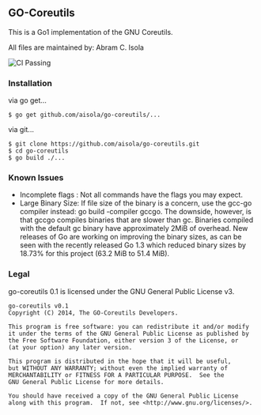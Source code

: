 GO-Coreutils
------------
This is a Go1 implementation of the GNU Coreutils.

All files are maintained by: Abram C. Isola

![CI Passing](https://magnum-ci.com/status/3ebdc7894c138b7d57e3993c0b302747.png)

### Installation

via go get...

    $ go get github.com/aisola/go-coreutils/...

via git...

    $ git clone https://github.com/aisola/go-coreutils.git
    $ cd go-coreutils
    $ go build ./...

### Known Issues

+ Incomplete flags : Not all commands have the flags you may expect.
+ Large Binary Size: If file size of the binary is a concern, use the
gcc-go compiler instead: go build -compiler gccgo. The downside,
however, is that gccgo compiles binaries that are slower than gc.
Binaries compiled with the default gc binary have approximately 2MiB
of overhead. New releases of Go are working on improving the binary
sizes, as can be seen with the recently released Go 1.3 which reduced
binary sizes by 18.73% for this project (63.2 MiB to 51.4 MiB).



### Legal
go-coreutils 0.1 is licensed under the GNU General Public License v3.

    go-coreutils v0.1
    Copyright (C) 2014, The GO-Coreutils Developers.

    This program is free software: you can redistribute it and/or modify
    it under the terms of the GNU General Public License as published by
    the Free Software Foundation, either version 3 of the License, or
    (at your option) any later version.

    This program is distributed in the hope that it will be useful,
    but WITHOUT ANY WARRANTY; without even the implied warranty of
    MERCHANTABILITY or FITNESS FOR A PARTICULAR PURPOSE.  See the
    GNU General Public License for more details.

    You should have received a copy of the GNU General Public License
    along with this program.  If not, see <http://www.gnu.org/licenses/>.
